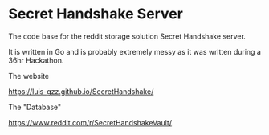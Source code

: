 # Secret Handshake Server
The code base for the reddit storage solution Secret Handshake server.

It is written in Go and is probably extremely messy as it was written during a 36hr Hackathon.

The website

https://luis-gzz.github.io/SecretHandshake/

The "Database"
  
   https://www.reddit.com/r/SecretHandshakeVault/
